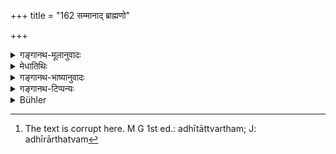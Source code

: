 +++
title = "162 सम्मानाद् ब्राह्मणो"

+++

<details><summary>गङ्गानथ-मूलानुवादः</summary>

The Brāhmaṇa should ever shrink from reverence, as from poison; and he should always seek for disrespect, as for nectar.—(162)
</details>

<details><summary>मेधातिथिः</summary>

भिक्षमाणस्य ब्रह्मचारिणो गृहे वोपाध्यायस्य जीविकयाध्यापयतो यत्र संमानं न स्यान् न तेन चित्तसंक्षोभम् आददीत, अपि तु **संमानाद्** एव्**ओद्विजेत** पूजयैव दीयमानं न बहु मन्येत । **अमृतम् इवाकाङ्क्षेद्** अभिलषेद् **अवमानम्** अवज्ञां **सर्वदा** । उत्कण्ठासामान्यात् अधीगर्थत्वम्[^४१०] आकाङ्क्षेर् आरोप्य षष्ठी कृता (पाण् २.३.५२) ।


[^४१०]:
     The text is corrupt here. M G 1st ed.: adhītāttvartham; J: adhīrārthatvam

- <u>ननु</u> चानर्चितम् अभोज्यम् (म्ध् ४.२१४) । <u>सत्यं</u> चित्तसंक्षोभप्रतिषेधार्थम् एतत् । न तु तादृशस्य भोज्यतोच्यते । संमानावमनयोः समेन भवितव्यं न पुनर् अवमानं प्रार्थनीयम् । ब्रह्मचारिणस् त्व् अवमतम् अपि भिक्षादानम् । न चायं प्रतिग्रहः, "यो ऽर्चितं प्रतिगृह्णाति" (म्ध् ४.२३६) इत्त्य् एतस्य येन विषयः स्यात् ॥ २.१६२ ॥
</details>

<details><summary>गङ्गानथ-भाष्यानुवादः</summary>

When the student goes to beg for food, or when the teacher is teaching at home for livelihood,—if he fails to win reverence, he should not allow his mind to be perturbed by it; on the other hand, ‘*he should shrink from reverence*’; *i.e*, if what is given to him is given with due respect, he should not regard it as sufficient (simply on that account).

‘Like nectar,’ ‘*he should a* *lways* *seek for disrespect*,’—ill-treatment. The genitive ending has been used (in ‘*avamānusya*’) by imposing upon the root ‘*ākāṅkṣa*’ the sense of the root ‘*iṅ*’ with the preface ‘*aḍhi*,’ *i.e*., the sense of *thinking of*; and thus bringing it under Pāṇini’s sūtra 2.3.52, by which the root ‘*iṅ*’ with ‘*aḍhi*,’ governs the genitive. It is on the basis of this similarity that ‘anxiety’ is present in both (*desire* and *thought*).

“But what is not offered with respect should not be eaten.”

True; but what the present verse does is to prohibit the perturbation of mind; and.it does not mean tbat food offered with disrespect should be eaten. The sense of all this is that one should look equally upon respect and disrespect; and not that he should actually hanker after disrespect.

Further, the Religious Student may accept even such food as is offered with disrespect; for it is not a regular gift, and hence, does not come under 4.235, where the receiving of gifts offered without respect is decried.—(163)
</details>

<details><summary>गङ्गानथ-टिप्पन्यः</summary>

**(verses 162-163)**

*Āpastamba-Dharmasūtra*, 1.13.4.—‘If overjoyed, he becomes arrogant;
when arrogant, he transgresses Dharma; and transgression of Dharma leads to hell.’
</details>

<details><summary>Bühler</summary>

162	A Brahmana should always fear homage as if it were poison; and constantly desire (to suffer) scorn as (he would long for) nectar.
</details>
